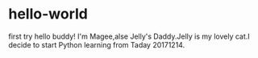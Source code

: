 # hello-world
first try
hello buddy!
I'm Magee,alse Jelly's Daddy.Jelly is my lovely cat.I decide to start Python learning from Taday 20171214.
